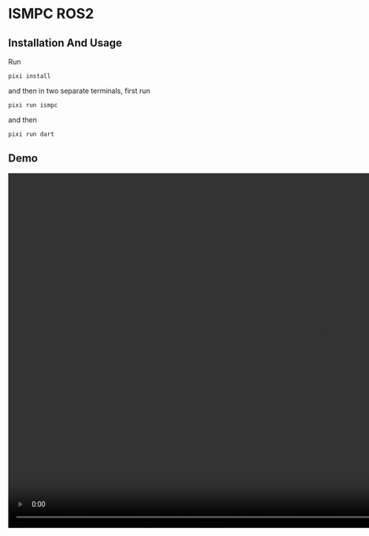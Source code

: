 # ISMPC ROS2

## Installation And Usage

Run 

```
pixi install
```

and then in two separate terminals, first run

```
pixi run ismpc
```

and then

```
pixi run dart
```


## Demo

<video width="1280" height="720" controls>
  <source src="demo.mp4" type="video/mp4">
</video>